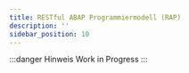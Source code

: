 ```yaml
---
title: RESTful ABAP Programmiermodell (RAP)
description: ''
sidebar_position: 10
---
```


:::danger Hinweis
Work in Progress
:::
